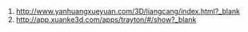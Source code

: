 1. http://www.yanhuangxueyuan.com/3D/liangcang/index.html?_blank
2. http://app.xuanke3d.com/apps/trayton/#/show?_blank